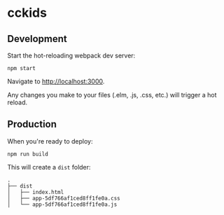# cckids

## Development

Start the hot-reloading webpack dev server:

    npm start

Navigate to <http://localhost:3000>.

Any changes you make to your files (.elm, .js, .css, etc.) will trigger
a hot reload.

## Production

When you're ready to deploy:

    npm run build

This will create a `dist` folder:

    .
    ├── dist
    │   ├── index.html
    │   ├── app-5df766af1ced8ff1fe0a.css
    │   └── app-5df766af1ced8ff1fe0a.js

